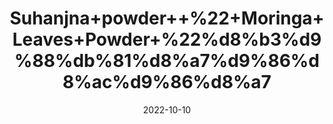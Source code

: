---
title: 'Suhanjna+powder++%22+Moringa+Leaves+Powder+%22%d8%b3%d9%88%db%81%d8%a7%d9%86%d8%ac%d9%86%d8%a7'
date: '2022-10-10' 
metatag: '' 
inventory: '0' 
draft: false 
# meta description 
shortDescripton: 'It+prevents+Chronic+Illness+and+helps+With+Weight+Loss.'
description: 'Powder+Form'
longdescription: ''
featured: True
# product Price
price: '150.0'
# Product Short Description
shortDescription: 'It+prevents+Chronic+Illness+and+helps+With+Weight+Loss.'
productID: 'AD9B8E14-5924-ED11-9968-005056B3A416'
type: 'products'
category: 'Powder+Form' 
thumnailproduct: 'https://eraconnect.blob.core.windows.net/product-images/aminsaddiquidawakhana/AD9B8E14-5924-ED11-9968-005056B3A416.webp' 
images:
  - image: 'https://eraconnect.blob.core.windows.net/product-images/aminsaddiquidawakhana/AD9B8E14-5924-ED11-9968-005056B3A416.webp'  
Variants:
---